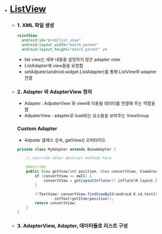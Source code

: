 - # [ListView](https://developer.android.com/reference/android/widget/ListView)

  - ### 1. XML 파일 생성
    
    ```xml
    <ListView
      android:id="@+id/list_view"
      android:layout_width="match_parent"
      android:layout_height="match_parent" />
    ```
    - list view는 세부 내용을 설정하지 않은 adapter view
    - ListAdapter에 view들을 요청함
    - setAdpater(android.widget.ListAdapter)를 통해 ListView와 adapter 연결

  - ### 2. **Adapter** 와 **AdapterView** 정의
    
    - Adapter : AdpaterView 와 view에 이용될 데이터를 연결해 주는 역할을 함
    - AdpaterView : adapter로 load되는 요소들을 보여주는 ViewGroup

    ### Custom Adapter
    
      - Adpater 클래스 상속, getView() 오버라이드
    
      ```java
      private class MyAdapter extends BaseAdapter {

          // override other abstract methods here

          @Override
          public View getView(int position, View convertView, ViewGroup container) {
              if (convertView == null) {
                  convertView = getLayoutInflater().inflate(R.layout.list_item, container, false);
              }

              ((TextView) convertView.findViewById(android.R.id.text1))
                      .setText(getItem(position));
              return convertView;
          }
      }
      ```
      
  - ### 3. AdapterView, Adapter, 데이터들로 리스트 구성
     
    ```  
